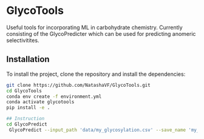 # GlycoTools
Useful tools for incorporating ML in carbohydrate chemistry. Currently consisting of the GlycoPredicter which can be used for predicting anomeric selectivitites. 

## Installation

To install the project, clone the repository and install the dependencies:

```bash
git clone https://github.com/NatashaVF/GlycoTools.git
cd GlycoTools
conda env create -f environment.yml
conda activate glycotools
pip install -e .

## Instruction
cd GlycoPredict
 GlycoPredict --input_path 'data/my_glycosylation.csv' --save_name 'my_glycosylation'
